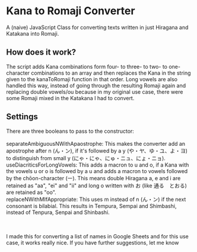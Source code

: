 # Kana to Romaji Converter
A (naive) JavaScript Class for converting texts written in just Hiragana and Katakana into Romaji.

## How does it work?
The script adds Kana combinations form four- to three- to two- to one-character combinations to an array and then replaces the Kana in the string given to the kanaToRomaji function in that order.
Long vowels are also handled this way, instead of going through the resulting Romaji again and replacing double vowels/ou because in my original use case, there were some Romaji mixed in the Katakana I had to convert.

## Settings
There are three booleans to pass to the constructor:<br>
<br>separateAmbiguousNWithApaostrophe: This makes the converter add an apostrophe after n (ん・ン), if it's followed by a y (や・ヤ、ゆ・ユ、よ・ヨ) to distinguish from small y (にゃ・にゃ、にゅ・ニュ、にょ・ニョ). 
<br>useDiacriticsForLongVowels: This adds a macron to u and o, if a Kana with the vowels u or o is followed by a u and adds a macron to vowels followed by the chōon-character (ー). This means double Hiragana a, e and i are retained as "aa", "ei" and "ii" and long o written with お (like 通る　とおる) are retained as "oo".
<br>replaceNWithMIfAppropriate: This uses m instead of n (ん・ン) if the next consonant is bilabial. This results in Tempura, Sempai and Shimbashi, instead of Tenpura, Senpai and Shinbashi.

<br><br>I made this for converting a list of names in Google Sheets and for this use case, it works really nice. If you have further suggestions, let me know
